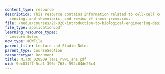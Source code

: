 ```yaml
---
content_type: resource
description: This resource contains information related to cell-cell communication,
  sensing, and chemotaxis, and review of these processes.
file: /media/courses/20-020-introduction-to-biological-engineering-design-spring-2009/9ec833f75ca13964763c592c04de26c4_MIT20_020S09_lec1_rvw1_sns.pdf
file_type: application/pdf
learning_resource_types:
- Lecture Notes
ocw_type: OCWFile
parent_title: Lecture and Studio Notes
parent_type: CourseSection
resourcetype: Document
title: MIT20_020S09_lec1_rvw1_sns.pdf
uid: 9ec833f7-5ca1-3964-763c-592c04de26c4
---
```


